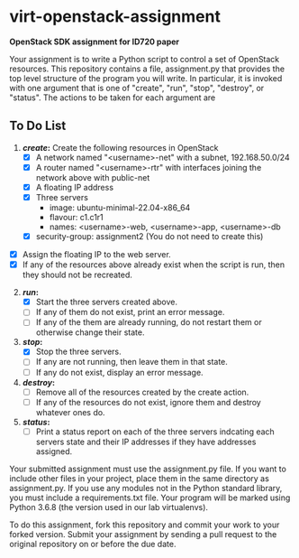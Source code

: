 # virt-openstack-assignment
__OpenStack SDK assignment for ID720 paper__

Your assignment is to write a Python script to control a set of 
OpenStack resources. This repository contains a file, assignment.py
that provides the top level structure of the program you will write.
In particular, it is invoked with one argument that is one of
"create", "run", "stop", "destroy", or "status". The actions to 
be taken for each argument are

## To Do List

1. __*create*:__
  Create the following resources in OpenStack
     - [x] A network named "\<username\>-net" with a subnet, 192.168.50.0/24
     - [x] A router named "\<username\>-rtr" with interfaces joining the network
    above with public-net
     - [x] A floating IP address
     - [x] Three servers
       - image: ubuntu-minimal-22.04-x86_64
       - flavour: c1.c1r1
       - names: \<username\>-web, \<username\>-app, \<username\>-db
     - [x] security-group: assignment2 (You do not need to create this)
  - [x] Assign the floating IP to the web server.
  - [x] If any of the resources above already exist when the script is run, then they 
  should not be recreated.
2. __*run*:__
   - [x] Start the three servers created above. 
   - [ ] If any of them do not exist, print an error message. 
   - [ ] If any of the them are already running, do not restart them or otherwise change their state.
3. __*stop*:__
   - [x] Stop the three servers. 
   - [ ] If any are not running, then leave them in that state. 
   - [ ] If any do not exist, display an error message.
4. __*destroy*:__ 
   - [ ] Remove all of the resources created by the create action. 
   - [ ] If any of the resources do not exist, ignore them and destroy whatever ones do.
5. __*status*:__ 
   - [ ] Print a status report on each of the three servers indcating each servers state and their IP addresses if they have addresses assigned.

Your submitted assignment must use the assignment.py file. If you want to include other files in your project, place them in the same directory as assignment.py. If you use any modules not in the Python standard library, you must include a requirements.txt file. Your program will be marked using Python 3.6.8 (the version used in our lab virtualenvs).

To do this assignment, fork this repository and commit your work to your forked version. Submit your assignment by sending a pull request to the original repository on or before the due date.          
